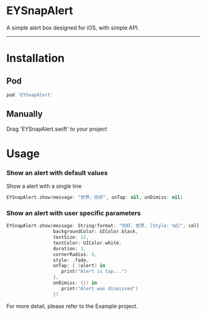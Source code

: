 # EYSnapAlert

A simple alert box designed for iOS, with simple API. 

-----

# Installation

## Pod
```ruby
pod 'EYSnapAlert'
```

## Manually

Drag 'EYSnapAlert.swift' to your project

# Usage

### Show an alert with default values

Show a alert with a single line

```swift
EYSnapAlert.show(message: "世界，你好", onTap: nil, onDimiss: nil)
```

### Show an alert with user specific parameters

```swift
EYSnapAlert.show(message: String(format: "你好，世界, [Style: %@]", cell.textLabel!.text!),
                 backgroundColor: UIColor.black,
                 textSize: 12,
                 textColor: UIColor.white,
                 duration: 3,
                 cornerRadius: 5,
                 style: .fade,
                 onTap: { (alert) in
                    print("Alert is tap...")
                 },
                 onDimiss: {() in
                    print("Alert was dismissed")
                 })
```

For more detail, please refer to the Example project.
